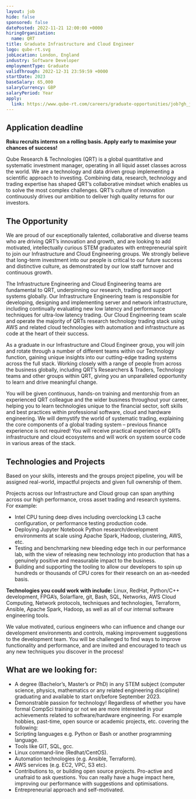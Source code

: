 ```yaml
---
layout: job
hide: false
sponsored: false
datePosted: 2022-11-21 12:00:00 +0000
hiringOrganization:
  name: QRT
title: Graduate Infrastructure and Cloud Engineer
logo: qube-rt.svg
jobLocation: London, England
industry: Software Developer
employmentType: Graduate
validThrough: 2022-12-31 23:59:59 +0000
startDate: 2023
baseSalary: 65,000
salaryCurrency: GBP
salaryPeriod: Year
apply:
  link: https://www.qube-rt.com/careers/graduate-opportunities/job?gh_jid=6495213002
---
```


## Application deadline
**Roku recruits interns on a rolling basis. Apply early to maximise your chances of success!**


Qube Research & Technologies (QRT) is a global quantitative and systematic investment manager, operating in all liquid asset classes across the world. We are a technology and data driven group implementing a scientific approach to investing. Combining data, research, technology and trading expertise has shaped QRT’s collaborative mindset which enables us to solve the most complex challenges. QRT’s culture of innovation continuously drives our ambition to deliver high quality returns for our investors.


## The Opportunity
We are proud of our exceptionally talented, collaborative and diverse teams who are driving QRT’s innovation and growth, and are looking to add motivated, intellectually curious STEM graduates with entrepreneurial spirit to join our Infrastructure and Cloud Engineering groups. We strongly believe that long-term investment into our people is critical to our future success and distinctive culture, as demonstrated by our low staff turnover and continuous growth.

The Infrastructure Engineering and Cloud Engineering teams are fundamental to QRT, underpinning our research, trading and support systems globally. Our Infrastructure Engineering team is responsible for developing, designing and implementing server and network infrastructure, including continually evaluating new low latency and performance techniques for ultra-low latency trading. Our Cloud Engineering team scale and operate the majority of QRTs research technology trading stack using AWS and related cloud technologies with automation and infrastructure as code at the heart of their success.

As a graduate in our Infrastructure and Cloud Engineer group, you will join and rotate through a number of different teams within our Technology function, gaining unique insights into our cutting-edge trading systems across the full stack. Working closely with a range of people from across the business globally, including QRT’s Researchers & Traders, Technology teams and other groups within QRT, giving you an unparalleled opportunity to learn and drive meaningful change.

You will be given continuous, hands-on training and mentorship from an experienced QRT colleague and the wider business throughout your career, helping you to learn technologies unique to the financial sector, soft skills and best practices within professional software, cloud and hardware engineering. We will demystify the world of systematic trading, explaining the core components of a global trading system – previous finance experience is not required! You will receive practical experience of QRTs infrastructure and cloud ecosystems and will work on system source code in various areas of the stack.

 
## Technologies and Projects
Based on your skills, interests and the groups project pipeline, you will be assigned real-world, impactful projects and given full ownership of them.

Projects across our Infrastructure and Cloud group can span anything across our high performance, cross asset trading and research systems. For example:
- Intel CPU tuning deep dives including overclocking L3 cache configuration, or performance testing production code.
- Deploying Jupyter Notebook Python research/development environments at scale using Apache Spark, Hadoop, clustering, AWS, etc.
- Testing and benchmarking new bleeding edge tech in our performance lab, with the view of releasing new technology into production that has a genuinely positive and measurable impact to the business.
- Building and supporting the tooling to allow our developers to spin up hundreds or thousands of CPU cores for their research on an as-needed basis.
 

**Technologies you could work with include:** Linux, RedHat, Python/C++ development, FPGA’s, Solarflare, git, Bash, SQL, Networks, AWS Cloud Computing, Network protocols, techniques and technologies, Terraform, Ansible, Apache Spark, Hadoop, as well as all of our internal software engineering tools.

We value motivated, curious engineers who can influence and change our development environments and controls, making improvement suggestions to the development team. You will be challenged to find ways to improve functionality and performance, and are invited and encouraged to teach us any new techniques you discover in the process!


## What are we looking for:
- A degree (Bachelor’s, Master’s or PhD) in any STEM subject (computer science, physics, mathematics or any related engineering discipline) graduating and available to start on/before September 2023.
- Demonstrable passion for technology! Regardless of whether you have formal CompSci training or not we are more interested in your achievements related to software/hardware engineering. For example hobbies, past-time, open source or academic projects, etc. covering the following:
- Scripting languages e.g. Python or Bash or another programming language.
- Tools like GIT, SQL, gcc.
- Linux command-line (Redhat/CentOS).
- Automation technologies (e.g. Ansible, Terraform).
- AWS services (e.g. EC2, VPC, S3 etc).
- Contributions to, or building open source projects.
Pro-active and unafraid to ask questions. You can really have a huge impact here, improving our performance with suggestions and optimisations.
- Entrepreneurial approach and self-motivated.